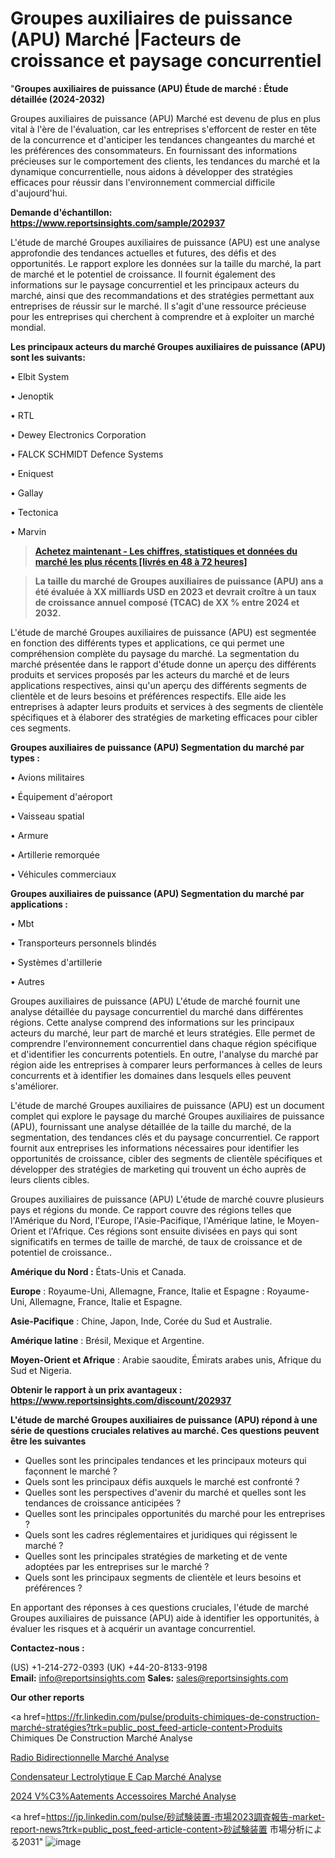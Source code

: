# Groupes auxiliaires de puissance (APU) Marché |Facteurs de croissance et paysage concurrentiel

"<strong>Groupes auxiliaires de puissance (APU) Étude de marché : Étude détaillée (2024-2032)</strong>

Groupes auxiliaires de puissance (APU) Marché est devenu de plus en plus vital à l'ère de l'évaluation, car les entreprises s'efforcent de rester en tête de la concurrence et d'anticiper les tendances changeantes du marché et les préférences des consommateurs. En fournissant des informations précieuses sur le comportement des clients, les tendances du marché et la dynamique concurrentielle, nous aidons à développer des stratégies efficaces pour réussir dans l'environnement commercial difficile d'aujourd'hui.

<strong>Demande d'échantillon: <a href=https://www.reportsinsights.com/sample/202937>https://www.reportsinsights.com/sample/202937</a></strong>

L'étude de marché Groupes auxiliaires de puissance (APU) est une analyse approfondie des tendances actuelles et futures, des défis et des opportunités. Le rapport explore les données sur la taille du marché, la part de marché et le potentiel de croissance. Il fournit également des informations sur le paysage concurrentiel et les principaux acteurs du marché, ainsi que des recommandations et des stratégies permettant aux entreprises de réussir sur le marché. Il s'agit d'une ressource précieuse pour les entreprises qui cherchent à comprendre et à exploiter un marché mondial.

<strong>Les principaux acteurs du marché Groupes auxiliaires de puissance (APU) sont les suivants:</strong>

• Elbit System

• Jenoptik

• RTL

• Dewey Electronics Corporation

• FALCK SCHMIDT Defence Systems

• Eniquest

• Gallay

• Tectonica

• Marvin
<blockquote><a href=https://www.reportsinsights.com/buynow/202937><span style=text-decoration: underline;><strong>Achetez maintenant - Les chiffres, statistiques et données du marché les plus récents [livrés en 48 à 72 heures]</strong></span></a></blockquote>
<blockquote><span style=text-decoration: underline;><strong>La taille du marché de Groupes auxiliaires de puissance (APU) ans a été évaluée à XX milliards USD en 2023 et devrait croître à un taux de croissance annuel composé (TCAC) de XX % entre 2024 et 2032.</strong></span></blockquote>
L'étude de marché Groupes auxiliaires de puissance (APU) est segmentée en fonction des différents types et applications, ce qui permet une compréhension complète du paysage du marché. La segmentation du marché présentée dans le rapport d'étude donne un aperçu des différents produits et services proposés par les acteurs du marché et de leurs applications respectives, ainsi qu'un aperçu des différents segments de clientèle et de leurs besoins et préférences respectifs. Elle aide les entreprises à adapter leurs produits et services à des segments de clientèle spécifiques et à élaborer des stratégies de marketing efficaces pour cibler ces segments.

<strong>Groupes auxiliaires de puissance (APU) Segmentation du marché par types :</strong>

• Avions militaires

• Équipement d'aéroport

• Vaisseau spatial

• Armure

• Artillerie remorquée

• Véhicules commerciaux

<strong>Groupes auxiliaires de puissance (APU) Segmentation du marché par applications :</strong>

• Mbt

• Transporteurs personnels blindés

• Systèmes d'artillerie

• Autres

Groupes auxiliaires de puissance (APU) L'étude de marché fournit une analyse détaillée du paysage concurrentiel du marché dans différentes régions. Cette analyse comprend des informations sur les principaux acteurs du marché, leur part de marché et leurs stratégies. Elle permet de comprendre l'environnement concurrentiel dans chaque région spécifique et d'identifier les concurrents potentiels. En outre, l'analyse du marché par région aide les entreprises à comparer leurs performances à celles de leurs concurrents et à identifier les domaines dans lesquels elles peuvent s'améliorer.

L'étude de marché Groupes auxiliaires de puissance (APU) est un document complet qui explore le paysage du marché Groupes auxiliaires de puissance (APU), fournissant une analyse détaillée de la taille du marché, de la segmentation, des tendances clés et du paysage concurrentiel. Ce rapport fournit aux entreprises les informations nécessaires pour identifier les opportunités de croissance, cibler des segments de clientèle spécifiques et développer des stratégies de marketing qui trouvent un écho auprès de leurs clients cibles.

Groupes auxiliaires de puissance (APU) L'étude de marché couvre plusieurs pays et régions du monde. Ce rapport couvre des régions telles que l'Amérique du Nord, l'Europe, l'Asie-Pacifique, l'Amérique latine, le Moyen-Orient et l'Afrique. Ces régions sont ensuite divisées en pays qui sont significatifs en termes de taille de marché, de taux de croissance et de potentiel de croissance..

<strong>Amérique du Nord :</strong> États-Unis et Canada.

<strong>Europe</strong> : Royaume-Uni, Allemagne, France, Italie et Espagne : Royaume-Uni, Allemagne, France, Italie et Espagne.

<strong>Asie-Pacifique</strong> : Chine, Japon, Inde, Corée du Sud et Australie.

<strong>Amérique latine</strong> : Brésil, Mexique et Argentine.

<strong>Moyen-Orient et Afrique</strong> : Arabie saoudite, Émirats arabes unis, Afrique du Sud et Nigeria.

<strong>Obtenir le rapport à un prix avantageux : <a href=https://www.reportsinsights.com/discount/202937>https://www.reportsinsights.com/discount/202937</a></strong>

<strong>L'étude de marché Groupes auxiliaires de puissance (APU) répond à une série de questions cruciales relatives au marché. Ces questions peuvent être les suivantes</strong>
<ul>
  <li>Quelles sont les principales tendances et les principaux moteurs qui façonnent le marché ?</li>
  <li>Quels sont les principaux défis auxquels le marché est confronté ?</li>
  <li>Quelles sont les perspectives d'avenir du marché et quelles sont les tendances de croissance anticipées ?</li>
  <li>Quelles sont les principales opportunités du marché pour les entreprises ?</li>
  <li>Quels sont les cadres réglementaires et juridiques qui régissent le marché ?</li>
  <li>Quelles sont les principales stratégies de marketing et de vente adoptées par les entreprises sur le marché ?</li>
  <li>Quels sont les principaux segments de clientèle et leurs besoins et préférences ?</li>
</ul>
En apportant des réponses à ces questions cruciales, l'étude de marché Groupes auxiliaires de puissance (APU) aide à identifier les opportunités, à évaluer les risques et à acquérir un avantage concurrentiel.

<strong>Contactez-nous :</strong>

(US) +1-214-272-0393
(UK) +44-20-8133-9198
<strong>Email:</strong> <a>info@reportsinsights.com</a>
<strong>Sales:</strong> <a>sales@reportsinsights.com</a>

<strong>Our other reports</strong>

<a href=https://fr.linkedin.com/pulse/produits-chimiques-de-construction-marché-stratégies?trk=public_post_feed-article-content>Produits Chimiques De Construction Marché Analyse</a>

<a href=https://www.linkedin.com/pulse/radio-bidirectionnelle-march%C3%A9-tendance-et-x97ff/>Radio Bidirectionnelle Marché Analyse</a>

<a href=https://www.linkedin.com/pulse/condensateur-%C3%A9lectrolytique-e-cap-march%C3%A9-r5cqf/>Condensateur Lectrolytique E Cap Marché Analyse</a>

<a href=https://www.linkedin.com/pulse/2024-v%C3%AAtements-accessoires-march%C3%A9-analyse-8irpc/>2024 V%C3%Aatements Accessoires Marché Analyse</a>

<a href=https://jp.linkedin.com/pulse/砂試験装置-市場2023調査報告-market-report-news?trk=public_post_feed-article-content>砂試験装置 市場分析による2031</a>"
![image](https://github.com/daminid12/RImarketTech/assets/158430485/180276d7-dd67-4f3a-bcb3-3dbd6d398cb6)

